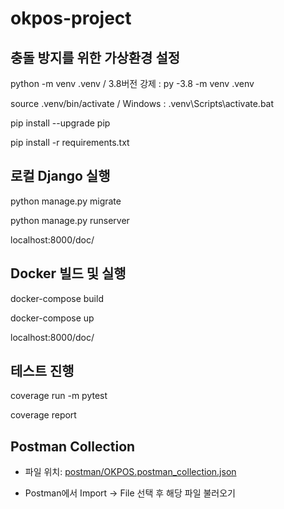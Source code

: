 # okpos-project

## 충돌 방지를 위한 가상환경 설정

python -m venv .venv / 3.8버전 강제 : py -3.8 -m venv .venv

source .venv/bin/activate / Windows : .venv\Scripts\activate.bat

pip install --upgrade pip

pip install -r requirements.txt

## 로컬 Django 실행

python manage.py migrate

python manage.py runserver

localhost:8000/doc/

## Docker 빌드 및 실행

docker-compose build

docker-compose up

localhost:8000/doc/

## 테스트 진행

coverage run -m pytest

coverage report

## Postman Collection

- 파일 위치: [postman/OKPOS.postman_collection.json](./postman/OKPOS.postman_collection.json)

- Postman에서 Import → File 선택 후 해당 파일 불러오기
